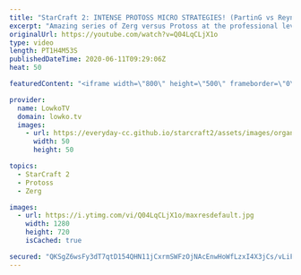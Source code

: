 ```yaml
---
title: "StarCraft 2: INTENSE PROTOSS MICRO STRATEGIES! (PartinG vs Reynor)"
excerpt: "Amazing series of Zerg versus Protoss at the professional level of StarCraft 2. In this match between PartinG and Reynor we see PartinG go for some uncommon strategies. He opens up very aggressively with Photon Cannons regularly and then transitions towards an army that is extremely micro heavy, but"
originalUrl: https://youtube.com/watch?v=Q04LqCLjX1o
type: video
length: PT1H4M53S
publishedDateTime: 2020-06-11T09:29:06Z
heat: 50

featuredContent: "<iframe width=\"800\" height=\"500\" frameborder=\"0\" src=\"https://www.youtube.com/embed/Q04LqCLjX1o\" allow=\"accelerometer; autoplay; encrypted-media; gyroscope; picture-in-picture\" allowfullscreen></iframe>"

provider:
  name: LowkoTV
  domain: lowko.tv
  images:
    - url: https://everyday-cc.github.io/starcraft2/assets/images/organizations/lowko.tv-50x50.jpg
      width: 50
      height: 50

topics:
  - StarCraft 2
  - Protoss
  - Zerg

images:
  - url: https://i.ytimg.com/vi/Q04LqCLjX1o/maxresdefault.jpg
    width: 1280
    height: 720
    isCached: true

secured: "QKSgZ6wsFy3dT7qtD154QHN11jCxrmSWFzOjNAcEnwHoWfLzxI4X3jCs/vLiFc6p/lZcSDcRGFGjGtS+wmCEKQanmvQX+Dx6yoUJJmxri/UVl72MJ+kI/ZKgl9rMHCjap9IqDd3pyjq7zuypPNQ3hQzMya+4WibnJVzoz9L2LNd9CLHZCKkjqk8h59SDreZoZjGrDc9GCanZG1KEIT93sSjrfCNVDJ0Vztae0f6b0sheVxNvzsQJr1URfR6ODuNkb6qYG4ymXnKwMo+LWMqTIR4dVnm4427nFdo/Ng4XmH93DO4qXYgylG0dLmAxRNugdJuLgou3zdsmv+o3DK5yw+rQmtQKJTZKJoL8833JeoHz72kXzplLN6qcKLB51zwIPtW9D+XP+MpAPI/o4eV8cxjSFu3jRGaruMgZSu2xBYjTgA7KP6qxx5BpygVE2N0H;/+685XNXWqGTHEEyvm/XRw=="
---
```


